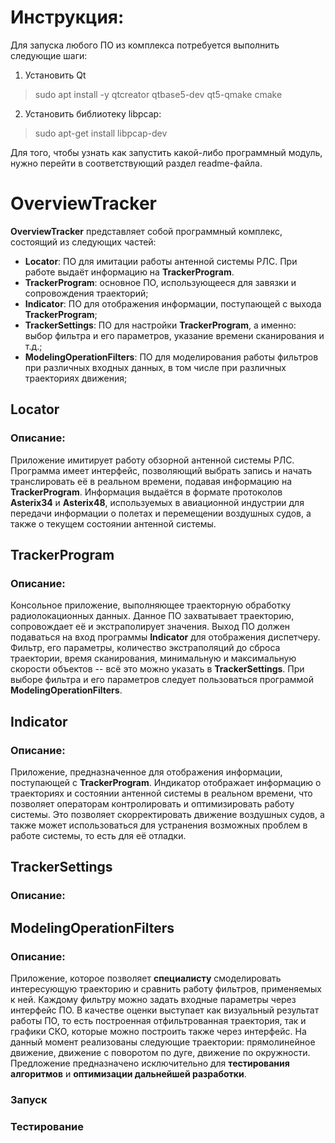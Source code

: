 # Инструкция:
Для запуска любого ПО из комплекса потребуется выполнить следующие шаги:
1) Установить Qt
>sudo apt install -y qtcreator qtbase5-dev qt5-qmake cmake

2) Установить библиотеку libpcap:
> sudo apt-get install libpcap-dev

Для того, чтобы узнать как запустить какой-либо программный модуль, нужно перейти в соответствующий раздел readme-файла.

# OverviewTracker
__OverviewTracker__ представляет собой программный комплекс, состоящий из следующих частей:
* __Locator__: ПО для имитации работы антенной системы РЛС. При работе выдаёт информацию на __TrackerProgram__.
* __TrackerProgram__: основное ПО, использующееся для завязки и сопровождения траекторий;
* __Indicator__: ПО для отображения информации, поступающей с выхода __TrackerProgram__;
* __TrackerSettings__: ПО для настройки __TrackerProgram__, а именно: выбор фильтра и его параметров, указание времени сканирования и т.д.;
* __ModelingOperationFilters__: ПО для моделирования работы фильтров при различных входных данных, в том числе при различных траекториях движения;

## Locator
### Описание:
Приложение имитирует работу обзорной антенной системы РЛС. Программа имеет интерфейс, позволяющий выбрать запись и начать транслировать её в реальном времени, подавая информацию на __TrackerProgram__. Информация выдаётся в формате протоколов __Asterix34__ и __Asterix48__, используемых в авиационной индустрии для передачи информации о полетах и перемещении воздушных судов, а также о текущем состоянии антенной системы.

## TrackerProgram
### Описание:
Консольное приложение, выполняющее траекторную обработку радиолокационных данных. Данное ПО захватывает траекторию, сопровождает её и экстраполирует значения. Выход ПО должен подаваться на вход программы __Indicator__ для отображения диспетчеру. Фильтр, его параметры, количество экстраполяций до сброса траектории, время сканирования, минимальную и максимальную скорости объектов -- всё это можно указать в __TrackerSettings__. При выборе фильтра и его параметров следует пользоваться программой __ModelingOperationFilters__.

## Indicator
### Описание:
Приложение, предназначенное для отображения информации, поступающей с __TrackerProgram__.  Индикатор отображает информацию о траекториях и состоянии антенной системы в реальном времени, что позволяет операторам контролировать и оптимизировать работу системы. Это позволяет скорректировать движение воздушных судов, а также может использоваться для устранения возможных проблем в работе системы, то есть для её отладки.

## TrackerSettings
### Описание:

## ModelingOperationFilters
### Описание:
Приложение, которое позволяет __специалисту__ смоделировать интересующую траекторию и сравнить работу фильтров, применяемых к ней. Каждому фильтру можно задать входные параметры через интерфейс ПО. В качестве оценки выступает как визуальный результат работы ПО, то есть построенная отфильтрованная траектория, так и графики СКО, которые можно построить также через интерфейс. На данный момент реализованы следующие траектории: прямолинейное движение, движение с поворотом по дуге, движение по окружности. Предложение предназначено исключительно для __тестирования алгоритмов__ и __оптимизации дальнейшей разработки__.

### Запуск

### Тестирование
